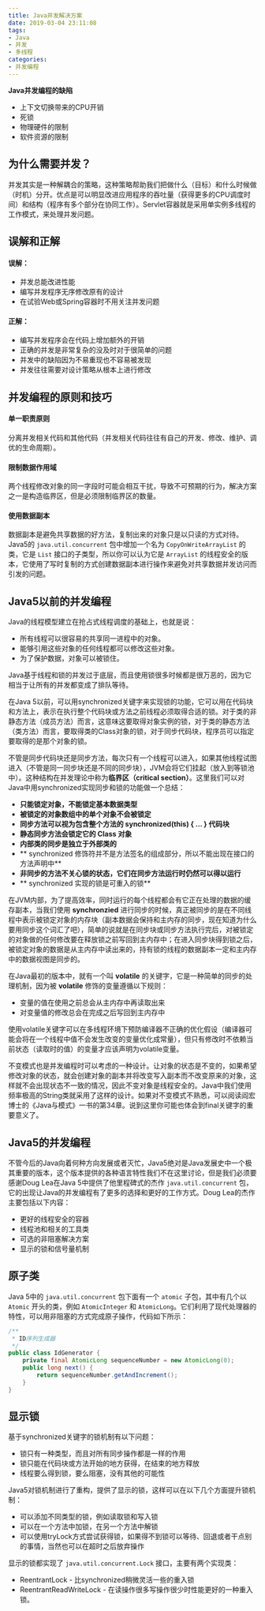 ```yaml
---
title: Java并发解决方案
date: 2019-03-04 23:11:08
tags:
- Java
- 并发
- 多线程
categories:
- 并发编程
---
```

 
**Java并发编程的缺陷**
- 上下文切换带来的CPU开销
- 死锁
- 物理硬件的限制
- 软件资源的限制

## 为什么需要并发？

并发其实是一种解耦合的策略，这种策略帮助我们把做什么（目标）和什么时候做（时机）分开。优点是可以明显改进应用程序的吞吐量（获得更多的CPU调度时间）和结构（程序有多个部分在协同工作）。Servlet容器就是采用单实例多线程的工作模式，来处理并发问题。

<!-- more -->

## 误解和正解

#### 误解：
- 并发总能改进性能
- 编写并发程序无序修改原有的设计
- 在试验Web或Spring容器时不用关注并发问题

#### 正解：
- 编写并发程序会在代码上增加额外的开销
- 正确的并发是非常复杂的没及时对于很简单的问题
- 并发中的缺陷因为不易重现也不容易被发现
- 并发往往需要对设计策略从根本上进行修改

## 并发编程的原则和技巧

#### 单一职责原则
分离并发相关代码和其他代码（并发相关代码往往有自己的开发、修改、维护、调优的生命周期）。

#### 限制数据作用域
两个线程修改对象的同一字段时可能会相互干扰，导致不可预期的行为，解决方案之一是构造临界区，但是必须限制临界区的数量。

#### 使用数据副本
数据副本是避免共享数据的好方法，复制出来的对象只是以只读的方式对待。Java5的 `java.util.concurrent` 包中增加一个名为 `CopyOnWriteArrayList` 的类，它是 `List` 接口的子类型，所以你可以认为它是 `ArrayList` 的线程安全的版本，它使用了写时复制的方式创建数据副本进行操作来避免对共享数据并发访问而引发的问题。

## Java5以前的并发编程

Java的线程模型建立在抢占式线程调度的基础上，也就是说：
- 所有线程可以很容易的共享同一进程中的对象。
- 能够引用这些对象的任何线程都可以修改这些对象。
- 为了保护数据，对象可以被锁住。

Java基于线程和锁的并发过于底层，而且使用锁很多时候都是很万恶的，因为它相当于让所有的并发都变成了排队等待。

在Java 5以前，可以用synchronized关键字来实现锁的功能，它可以用在代码块和方法上，表示在执行整个代码块或方法之前线程必须取得合适的锁。对于类的非静态方法（成员方法）而言，这意味这要取得对象实例的锁，对于类的静态方法（类方法）而言，要取得类的Class对象的锁，对于同步代码块，程序员可以指定要取得的是那个对象的锁。

不管是同步代码块还是同步方法，每次只有一个线程可以进入，如果其他线程试图进入（不管是同一同步块还是不同的同步块），JVM会将它们挂起（放入到等锁池中）。这种结构在并发理论中称为**临界区（critical section）**。这里我们可以对Java中用synchronized实现同步和锁的功能做一个总结：

- **只能锁定对象，不能锁定基本数据类型**
- **被锁定的对象数组中的单个对象不会被锁定**
- **同步方法可以视为包含整个方法的 synchronized(this) { … } 代码块**
- **静态同步方法会锁定它的 Class 对象**
- **内部类的同步是独立于外部类的**
- ** synchronized 修饰符并不是方法签名的组成部分，所以不能出现在接口的方法声明中**
- **非同步的方法不关心锁的状态，它们在同步方法运行时仍然可以得以运行**
- ** synchronized 实现的锁是可重入的锁**

在JVM内部，为了提高效率，同时运行的每个线程都会有它正在处理的数据的缓存副本，当我们使用 **synchronzied** 进行同步的时候，真正被同步的是在不同线程中表示被锁定对象的内存块（副本数据会保持和主内存的同步，现在知道为什么要用同步这个词汇了吧），简单的说就是在同步块或同步方法执行完后，对被锁定的对象做的任何修改要在释放锁之前写回到主内存中；在进入同步块得到锁之后，被锁定对象的数据是从主内存中读出来的，持有锁的线程的数据副本一定和主内存中的数据视图是同步的。

在Java最初的版本中，就有一个叫 **volatile** 的关键字，它是一种简单的同步的处理机制，因为被 **volatile** 修饰的变量遵循以下规则：

- 变量的值在使用之前总会从主内存中再读取出来
- 对变量值的修改总会在完成之后写回到主内存中

使用volatile关键字可以在多线程环境下预防编译器不正确的优化假设（编译器可能会将在一个线程中值不会发生改变的变量优化成常量），但只有修改时不依赖当前状态（读取时的值）的变量才应该声明为volatile变量。

不变模式也是并发编程时可以考虑的一种设计。让对象的状态是不变的，如果希望修改对象的状态，就会创建对象的副本并将改变写入副本而不改变原来的对象，这样就不会出现状态不一致的情况，因此不变对象是线程安全的。Java中我们使用频率极高的String类就采用了这样的设计。如果对不变模式不熟悉，可以阅读阎宏博士的《Java与模式》一书的第34章。说到这里你可能也体会到final关键字的重要意义了。

## Java5的并发编程

不管今后的Java向着何种方向发展或者灭忙，Java5绝对是Java发展史中一个极其重要的版本，这个版本提供的各种语言特性我们不在这里讨论，但是我们必须要感谢Doug Lea在Java 5中提供了他里程碑式的杰作 `java.util.concurrent` 包，它的出现让Java的并发编程有了更多的选择和更好的工作方式。Doug Lea的杰作主要包括以下内容：
- 更好的线程安全的容器
- 线程池和相关的工具类
- 可选的非阻塞解决方案
- 显示的锁和信号量机制

## 原子类

Java 5中的 `java.util.concurrent` 包下面有一个 `atomic` 子包，其中有几个以 `Atomic` 开头的类，例如 `AtomicInteger` 和 `AtomicLong`。它们利用了现代处理器的特性，可以用非阻塞的方式完成原子操作，代码如下所示：

```java
/**
 * ID序列生成器
 */
public class IdGenerator {
	private final AtomicLong sequenceNumber = new AtomicLong(0);
	public long next() {
		return sequenceNumber.getAndIncrement();
	}
}
```

## 显示锁
 
基于synchronized关键字的锁机制有以下问题：
- 锁只有一种类型，而且对所有同步操作都是一样的作用
- 锁只能在代码块或方法开始的地方获得，在结束的地方释放
- 线程要么得到锁，要么阻塞，没有其他的可能性

Java5对锁机制进行了重构，提供了显示的锁，这样可以在以下几个方面提升锁机制：
- 可以添加不同类型的锁，例如读取锁和写入锁
- 可以在一个方法中加锁，在另一个方法中解锁
- 可以使用tryLock方式尝试获得锁，如果得不到锁可以等待、回退或者干点别的事情，当然也可以在超时之后放弃操作

显示的锁都实现了 `java.util.concurrent.Lock` 接口，主要有两个实现类：
- ReentrantLock - 比synchronized稍微灵活一些的重入锁
- ReentrantReadWriteLock - 在读操作很多写操作很少时性能更好的一种重入锁。
